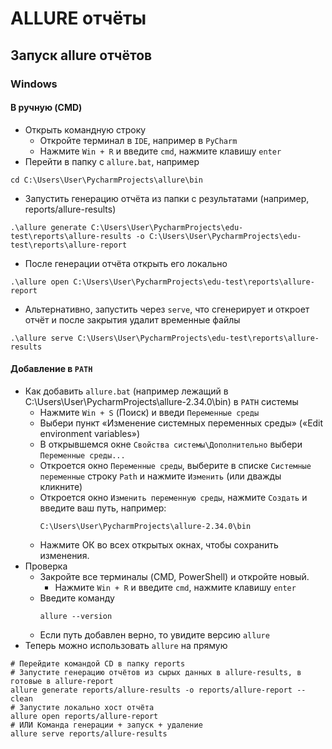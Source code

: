 # ALLURE отчёты

## Запуск allure отчётов
### Windows
#### В ручную (CMD)
* Открыть командную строку
  * Откройте терминал в `IDE`, например в `PyCharm`
  * Нажмите `Win + R` и введите `cmd`, нажмите клавишу `enter`
* Перейти в папку с `allure.bat`, например
```shell
cd C:\Users\User\PycharmProjects\allure\bin
```
* Запустить генерацию отчёта из папки с результатами (например, reports/allure-results)
```shell
.\allure generate C:\Users\User\PycharmProjects\edu-test\reports\allure-results -o C:\Users\User\PycharmProjects\edu-test\reports\allure-report
```
* После генерации отчёта открыть его локально
```shell
.\allure open C:\Users\User\PycharmProjects\edu-test\reports\allure-report
```
* Альтернативно, запустить через `serve`, что сгенерирует и откроет отчёт и после закрытия удалит временные файлы
```shell
.\allure serve C:\Users\User\PycharmProjects\edu-test\reports\allure-results
```
#### Добавление в `PATH`
* Как добавить `allure.bat` (например лежащий в C:\Users\User\PycharmProjects\allure-2.34.0\bin) в `PATH` системы
  * Нажмите `Win + S` (Поиск) и введи `Переменные среды`
  * Выбери пункт «Изменение системных переменных среды» («Edit environment variables»)
  * В открывшемся окне `Свойства системы\Дополнительно` выбери `Переменные среды...` 
  * Откроется окно `Переменные среды`, выберите в списке `Системные переменные` строку `Path` и нажмите `Изменить` (или дважды кликните)
  * Откроется окно `Изменить переменную среды`, нажмите `Создать` и введите ваш путь, например:
    ```shell
    C:\Users\User\PycharmProjects\allure-2.34.0\bin
    ```
  * Нажмите ОК во всех открытых окнах, чтобы сохранить изменения.
* Проверка
  * Закройте все терминалы (CMD, PowerShell) и откройте новый.
    * Нажмите `Win + R` и введите `cmd`, нажмите клавишу `enter`
  * Введите команду
    ```shell
    allure --version
    ```
  * Если путь добавлен верно, то увидите версию `allure`  
* Теперь можно использовать `allure` на прямую
```shell
# Перейдите командой CD в папку reports
# Запустите генерацию отчётов из сырых данных в allure-results, в готовые в allure-report
allure generate reports/allure-results -o reports/allure-report --clean
# Запустите локально хост отчёта
allure open reports/allure-report
# ИЛИ Команда генерации + запуск + удаление
allure serve reports/allure-results
```